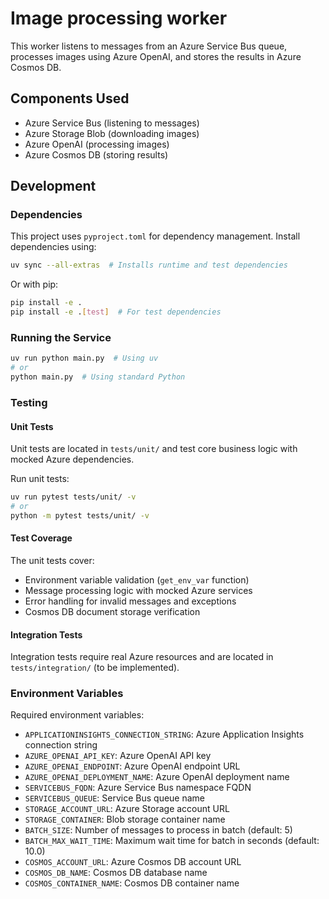 # Image processing worker

This worker listens to messages from an Azure Service Bus queue, processes images using Azure OpenAI, and stores the results in Azure Cosmos DB.

## Components Used
- Azure Service Bus (listening to messages)
- Azure Storage Blob (downloading images)
- Azure OpenAI (processing images)
- Azure Cosmos DB (storing results)

## Development

### Dependencies
This project uses `pyproject.toml` for dependency management. Install dependencies using:

```bash
uv sync --all-extras  # Installs runtime and test dependencies
```

Or with pip:
```bash
pip install -e .
pip install -e .[test]  # For test dependencies
```

### Running the Service
```bash
uv run python main.py  # Using uv
# or
python main.py  # Using standard Python
```

### Testing

#### Unit Tests
Unit tests are located in `tests/unit/` and test core business logic with mocked Azure dependencies.

Run unit tests:
```bash
uv run pytest tests/unit/ -v
# or
python -m pytest tests/unit/ -v
```

#### Test Coverage
The unit tests cover:
- Environment variable validation (`get_env_var` function)
- Message processing logic with mocked Azure services
- Error handling for invalid messages and exceptions
- Cosmos DB document storage verification

#### Integration Tests
Integration tests require real Azure resources and are located in `tests/integration/` (to be implemented).

### Environment Variables
Required environment variables:
- `APPLICATIONINSIGHTS_CONNECTION_STRING`: Azure Application Insights connection string
- `AZURE_OPENAI_API_KEY`: Azure OpenAI API key
- `AZURE_OPENAI_ENDPOINT`: Azure OpenAI endpoint URL
- `AZURE_OPENAI_DEPLOYMENT_NAME`: Azure OpenAI deployment name
- `SERVICEBUS_FQDN`: Azure Service Bus namespace FQDN
- `SERVICEBUS_QUEUE`: Service Bus queue name
- `STORAGE_ACCOUNT_URL`: Azure Storage account URL
- `STORAGE_CONTAINER`: Blob storage container name
- `BATCH_SIZE`: Number of messages to process in batch (default: 5)
- `BATCH_MAX_WAIT_TIME`: Maximum wait time for batch in seconds (default: 10.0)
- `COSMOS_ACCOUNT_URL`: Azure Cosmos DB account URL
- `COSMOS_DB_NAME`: Cosmos DB database name
- `COSMOS_CONTAINER_NAME`: Cosmos DB container name
